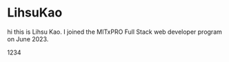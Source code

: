 # LihsuKao
hi this is Lihsu Kao. I joined the MITxPRO Full Stack web developer program on June 2023.
<p>1234</p>